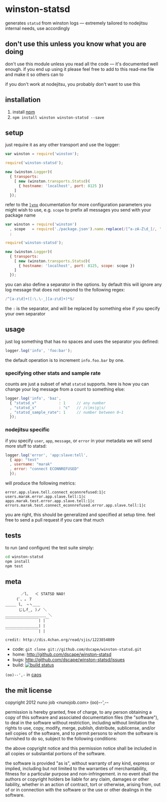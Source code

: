 # winston-statsd

generates `statsd` from winston logs — extremely tailored to nodejitsu internal needs, use accordingly

## don't use this unless you know what you are doing

don't use this module unless you read all the code — it's documented well enough. if you end up using it please feel free to add to this read-me file and make it so others can to

if you don't work at nodejitsu, you probably don't want to use this

## installation

1. install [npm][1]
2. `npm install winston winston-statsd --save`

## setup

just require it as any other transport and use the logger:

``` js
var winston = require('winston');

require('winston-statsd');

new (winston.Logger)(
  { transports:
    [ new (winston.transports.Statsd)(
      { hostname: 'localhost', port: 8125 })
    ]
  });
```

refer to the [`lynx`](https://github.com/dscape/lynx) documentation for more configuration parameters you might wish to use, e.g. `scope` to prefix all messages you send with your package name

``` js
var winston = require('winston')
  , scope   = require('./package.json').name.replace(/[^a-zA-Z\d_]/, '')
  ;

require('winston-statsd');

new (winston.Logger)(
  { transports:
    [ new (winston.transports.Statsd)(
      { hostname: 'localhost', port: 8125, scope: scope })
    ]
  });
```

you can also define a separator in the options. by default this will ignore any log message that does not respond to the following regex:

``` js
/^[a-z\d]+([:\.\-_][a-z\d]+)*$/
```

the `:` is the separator, and will be replaced by something else if you specify your own separator

## usage

just log something that has no spaces and uses the separator you defined:

``` js
logger.log('info', 'foo:bar');
```

the default operation is to increment `info.foo.bar` by one.

### specifying other stats and sample rate

counts are just a subset of what `statsd` supports. here is how you can change your log message from a count to something else:

``` js
logger.log('info', 'baz',
  { "statsd_v"          : 1     // any number
  , "statsd_s"          : "c"   // /c|ms|g|s/
  , "statsd_sample_rate": 1     // number between 0—1
  });
```

### nodejitsu specific

if you specify `user`, `app`, `message`, or `error` in your metadata we will send more stuff to statsd:

``` js
logger.log('error', 'app:slave:tell', 
  { app: "test"
  , username: "marak"
  , error: "connect ECONNREFUSED"
  });
```

will produce the following metrics:

```
error.app.slave.tell.connect_econnrefused:1|c
users.marak.error.app.slave.tell:1|c
apps.marak.test.error.app.slave.tell:1|c
errors.marak.test.connect_econnrefused.error.app.slave.tell:1|c
```

you are right, this should be generalized and specified at setup time. feel free to send a pull request if you care that much

## tests

to run (and configure) the test suite simply:

``` sh
cd winston-statsd
npm install
npm test
```

## meta

```
       ／l、  ＜ STATSD NAO!
     (ﾟ､ ｡ ７
＿＿＿ l、 ~ヽ＿＿
      じしf_, )ノ ＼
＿＿＿＿＿＿＿＿＿＿＿ ＼
￣￣￣￣￣￣￣￣￣| |￣
＿＿＿＿＿＿＿＿＿| |
￣￣￣￣￣￣￣￣￣| |

credit: http://dis.4chan.org/read/sjis/1223854889
```

* code: `git clone git://github.com/dscape/winston-statsd.git`
* home: <http://github.com/dscape/winston-statsd>
* bugs: <http://github.com/dscape/winston-statsd/issues>
* build: [![build status](https://secure.travis-ci.org/dscape/winston-statsd.png)](http://travis-ci.org/dscape/winston-statsd)

`(oo)--',-` in [caos][3]

[1]: http://npmjs.org
[3]: http://caos.di.uminho.pt/

## the mit license

copyright 2012 nuno job <nunojob.com> (oo)--',--

permission is hereby granted, free of charge, to any person obtaining a copy of this software and associated documentation files (the "software"), to deal in the software without restriction, including without limitation the rights to use, copy, modify, merge, publish, distribute, sublicense, and/or sell copies of the software, and to permit persons to whom the software is furnished to do so, subject to the following conditions:

the above copyright notice and this permission notice shall be included in all copies or substantial portions of the software.

the software is provided "as is", without warranty of any kind, express or implied, including but not limited to the warranties of merchantability, fitness for a particular purpose and non-infringement. in no event shall the authors or copyright holders be liable for any claim, damages or other liability, whether in an action of contract, tort or otherwise, arising from, out of or in connection with the software or the use or other dealings in the software.
